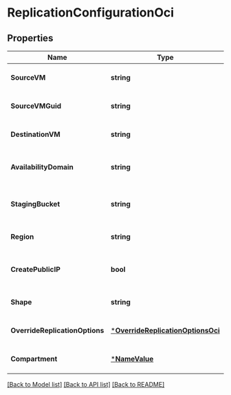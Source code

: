# ReplicationConfigurationOci

## Properties
Name | Type | Description | Notes
------------ | ------------- | ------------- | -------------
**SourceVM** | **string** | Source VM instance name | [optional] [default to null]
**SourceVMGuid** | **string** | Source VM instance guid | [optional] [default to null]
**DestinationVM** | **string** | Destination VM instance name | [optional] [default to null]
**AvailabilityDomain** | **string** | Destination VM instance availability domain | [optional] [default to null]
**StagingBucket** | **string** | Staged bucket name for restore operation | [optional] [default to null]
**Region** | **string** | Instance region | [optional] [default to null]
**CreatePublicIP** | **bool** | Public/External IP of the destination VM instance | [optional] [default to null]
**Shape** | **string** | Destination VM instance shape | [optional] [default to null]
**OverrideReplicationOptions** | [***OverrideReplicationOptionsOci**](OverrideReplicationOptionsOCI.md) |  | [optional] [default to null]
**Compartment** | [***NameValue**](NameValue.md) |  | [optional] [default to null]

[[Back to Model list]](../README.md#documentation-for-models) [[Back to API list]](../README.md#documentation-for-api-endpoints) [[Back to README]](../README.md)

